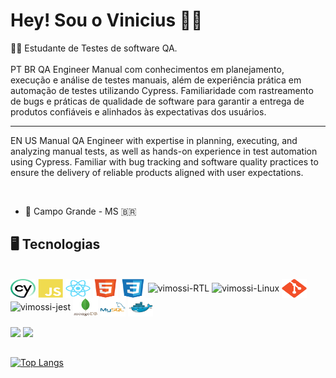 # Hey! Sou o Vinicius 👋🏽

🧑‍💻 Estudante de Testes de software QA.
 </br>
</br>
PT BR 
QA Engineer Manual com conhecimentos em planejamento, execução e análise de testes manuais, além de experiência prática em automação de testes utilizando Cypress. Familiaridade com rastreamento de bugs e práticas de qualidade de software para garantir a entrega de produtos confiáveis e alinhados às expectativas dos usuários. 

----------

EN US
Manual QA Engineer with expertise in planning, executing, and analyzing manual tests, as well as hands-on experience in test automation using Cypress. Familiar with bug tracking and software quality practices to ensure the delivery of reliable products aligned with user expectations.

</br>

 - 📍 Campo Grande - MS 🇧🇷
 

## 🖥️ Tecnologias

<div style="display: inline_block"><br>
  <img align="center" alt="vimossi-cypress" height="30" width="40" src="https://raw.githubusercontent.com/devicons/devicon/master/icons/cypressio/cypressio-original.svg">
  <img align="center" alt="vimossi-Js" height="30" width="40" src="https://raw.githubusercontent.com/devicons/devicon/master/icons/javascript/javascript-plain.svg">
  <img align="center" alt="vimossi-React" height="30" width="40" src="https://raw.githubusercontent.com/devicons/devicon/master/icons/react/react-original.svg">
  <img align="center" alt="vimossi-HTML" height="30" width="40" src="https://raw.githubusercontent.com/devicons/devicon/master/icons/html5/html5-original.svg">
  <img align="center" alt="vimossi-CSS" height="30" width="40" src="https://raw.githubusercontent.com/devicons/devicon/master/icons/css3/css3-original.svg">
  <img align="center" alt="vimossi-RTL" height="30" width="40" src="https://testing-library.com/img/octopus-128x128.png">
  <img align="center" alt="vimossi-Linux" height="30" width="40" src="https://upload.wikimedia.org/wikipedia/commons/thumb/3/35/Tux.svg/1200px-Tux.svg.png">
  <img align="center" alt="vimossi-Branch" height="30" width="40" src="https://raw.githubusercontent.com/devicons/devicon/master/icons/git/git-original.svg">
  <img align="center" alt="vimossi-jest" height="30" width="40" src="https://www.vectorlogo.zone/logos/jestjsio/jestjsio-icon.svg">
  <img align="center" alt="vimossi-mongodb" height="30" width="40" src="https://raw.githubusercontent.com/devicons/devicon/master/icons/mongodb/mongodb-original-wordmark.svg">
  <img align="center" alt="vimossi-mysql" height="30" width="40" src="https://raw.githubusercontent.com/devicons/devicon/master/icons/mysql/mysql-original-wordmark.svg">
 <img align="center" alt="vimossi-docker" height="30" width="40" src="https://raw.githubusercontent.com/devicons/devicon/master/icons/docker/docker-original.svg">
 
 
</div>

<br />

<div> 
  <a href = "mailto:vini_agg@hotmail.com"><img src="https://img.shields.io/badge/Microsoft_Outlook-0078D4?style=for-the-badge&logo=microsoft-outlook&logoColor=white" target="_blank"></a>
  <a href="https://www.linkedin.com/in/vinicius-passos-mossi/" target="_blank"><img src="https://img.shields.io/badge/-LinkedIn-%230077B5?style=for-the-badge&logo=linkedin&logoColor=white" target="_blank"></a> 
</div>

##

[![Top Langs](https://github-readme-stats.vercel.app/api/top-langs/?username=vimossi&layout=compact&langs_count=16&theme=dracula)](https://github.com/vimossi/github-readme-stats)
<!-- ![Visitor Count](https://profile-counter.glitch.me/{vimossi}/count.svg) -->
